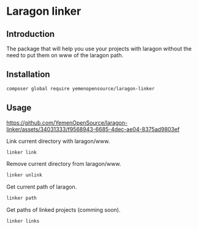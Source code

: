 # Laragon linker

## Introduction

The package that will help you use your projects with laragon without the need to put them on www of the laragon path.

## Installation

```sh
composer global require yemenopensource/laragon-linker
```

## Usage



https://github.com/YemenOpenSource/laragon-linker/assets/34031333/f9568943-6685-4dec-ae04-8375ad9803ef



Link current directory with laragon/www.

```sh
linker link 
```

Remove current directory from laragon/www.

```sh
linker unlink
```

Get current path of laragon.

```sh
linker path
```

Get paths of linked projects (comming soon).

```sh
linker links
```

